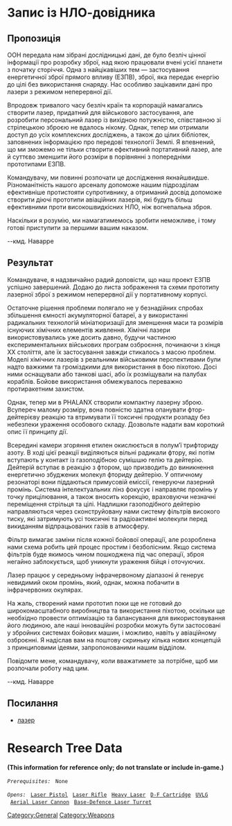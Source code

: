 # Запис із НЛО-довідника

## Пропозиція

ООН передала нам зібрані дослідницькі дані, де було безліч цінної
інформації про розробку зброї, над якою працювали вчені усієї планети з
початку сторіччя. Одна з найцікавіших тем — застосування енергетичної
зброї прямого впливу (ЕЗПВ), зброї, яка передає енергію до цілі без
використання снаряду. Нас особливо зацікавили дані про лазери з режимом
неперервної дії.

Впродовж тривалого часу безліч країн та корпорацій намагались створити
лазер, придатний для військового застосування, але розробити
персональний лазер із вихідною потужністю, співставною зі стрілецькою
зброєю не вдалось нікому. Однак, тепер ми отримали доступ до усіх
комплексних досліджень, а також до цілих бібліотек, заповнених
інформацією про передові технології Землі. Я впевнений, що ми зможемо не
тільки створити ефективний портативний лазер, але й суттєво зменшити
його розміри в порівнянні з попередніми прототипами ЕЗПВ.

Командувачу, ми повинні розпочати це дослідження якнайшвидше.
Різноманітність нашого арсеналу допоможе нашим підрозділам ефективніше
протистояти супротивнику, а отриманий досвід допоможе створити діючі
прототипи авіаційних лазерів, які будуть більш ефективними проти
високошвидкісних НЛО, ніж вогнепальна зброя.

Наскільки я розумію, ми намагатимемось зробити неможливе, і тому готові
приступити за першими вашим наказом.

--кмд. Наварре

## Результат

Командуваче, я надзвичайно радий доповісти, що наш проект ЕЗПВ успішно
завершений. Додаю до листа зображення та схеми прототипу лазерної зброї
з режимом неперервної дії у портативному корпусі.

Остаточне рішення проблеми полягало не у безнадійних спробах збільшення
ємності акумуляторної батареї, а у використанні радикальних технологій
мініатюризації для зменшення маси та розмірів існуючих хімічних
елементів живлення. Хімічні лазери використовувались уже досить давно,
будучи частиною експериментальних військових програм озброєння,
починаючи з кінця ХХ століття, але їх застосування завжди стикалось з
масою проблем. Моделі хімічних лазерів з реальними військовими
перспективами були надто важкими та громіздкими для використання в бою
піхотою. Досі ними оснащували або танкові шасі, або їх розміщували на
палубах кораблів. Бойове використання обмежувалось переважно
протиракетним захистом.

Однак, тепер ми в PHALANX створили компактну лазерну зброю. Всупереч
малому розміру, вона повністю здатна опанувати фтор-дейтерієву реакцію
та втримувати її токсичні продукти розпаду без небезпеки ураження
особового складу. Дозвольте надати вам короткий опис її принципу дії.

Всередині камери згоряння етилен окислюється в полум’ї трифториду азоту.
В ході цієї реакції виділяються вільні радикали фтору, які потім
вступають у контакт із газоподібною сумішшю гелію та дейтерію. Дейтерій
вступає в реакцію з фтором, що призводить до виникнення енергетично
збуджених молекул фториду дейтерію. У оптичному резонаторі вони
піддаються примусовій еміссії, генеруючи лазерний промінь. Система
інтелектуальних лінз фокусує і направляє промінь у точку прицілювання, а
також вносить корекцію, враховуючи незначні переміщення стрільця та
цілі. Надлишки газоподібного дейтерію направляються через сконструйовану
нами систему фільтрів високого тиску, які затримують усі токсичні та
радіоактивні молекули перед викиданням відпрацьованих газів в атмосферу.

Фільтр вимагає заміни після кожної бойової операції, але розроблена нами
схема робить цей процес простим і безболісним. Якщо система фільтрів
буде якимось чином пошкоджена під час операції, зброя негайно
заблокується, щоб уникнути ураження бійця і оточуючих.

Лазер працює у середньому інфрачервоному діапазоні й генерує невидимий
оком промінь, який, однак, можна побачити в інфрачервоних окулярах.

На жаль, створений нами прототип поки ще не готовий до широкомасштабного
виробництва та використання піхотою, оскільки ще необхідно провести
оптимізацію та балансування для використовування його людиною, але наші
інноваційні розробки можуть бути застосовані у збройних системах бойових
машин, і можливо, навіть у авіаційному озброєнні. Я надіслав вам на
поштову скриньку кілька нових концепцій з принциповими ідеями,
запропонованими нашим відділом.

Повідомте мене, командувачу, коли вважатимете за потрібне, щоб ми
розпочали роботу над цим.

--кмд. Наварре

## Посилання

- [лазер](Ураження/лазер "wikilink")

# Research Tree Data

**(This information for reference only; do not translate or include
in-game.)**

*`Prerequisites:`*
` None`

*`Opens:`*
` `[`Laser Pistol`](Equipment/Secondary_Weapons/Laser_Pistol "wikilink")
` `[`Laser Rifle`](Equipment/Primary_Weapons/Laser_Rifle "wikilink")
` `[`Heavy Laser`](Equipment/Primary_Weapons/Heavy_Laser "wikilink")
` `[`D-F Cartridge`](Equipment/Primary_Weapons/D-F_Cartridge "wikilink")
` `[`UVLG`](Equipment/UGV_Weapons/UVLG "wikilink")
` `[`Aerial Laser Cannon`](Aircraft_Equipment/Weapons/Aerial_Laser_Cannon "wikilink")
` `[`Base-Defence Laser Turret`](Base_Facilities/Base-Defence_Laser_Turret "wikilink")

[Category:General](Category:General "wikilink")
[Category:Weapons](Category:Weapons "wikilink")